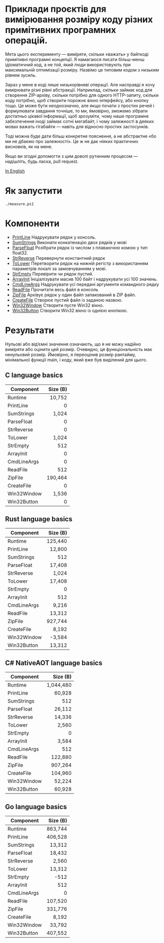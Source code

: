 Приклади проєктів для вимірювання розміру коду різних примітивних програмних операцій.
==========================

Мета цього експерименту — виміряти, скільки «важать» у байткоді примітивні програмні концепції.
Я намагаюся писати більш-менш ідіоматичний код, а не той, який люди використовують при максимальній оптимізації розміру.
Назвімо це типовим кодом з низьким рівнем зусиль.

Зараз у мене в коді лише низькорівневі операції. Але насправді я хочу вимірювати різні рівні абстракції.
Наприклад, скільки займає код для створення ZIP-архіву, скільки потрібно для одного HTTP-запиту,
скільки коду потрібно, щоб створити порожнє вікно інтерфейсу, або кнопку тощо. Це може бути неоднозначно,
але якщо почати з простих речей і формулювати завдання точніше, то ми, ймовірно, зможемо зібрати достатньо цікавої інформації,
щоб зрозуміти, чому наше програмне забезпечення іноді займає сотні мегабайт,
і чому залежності в деяких мовах важать гігабайти — навіть для відносно простих застосунків.

Тоді можна буде дати більш конкретне пояснення, а не абстрактне «бо ми не дбаємо про залежності».
Це ж не дає ніяких практичних висновків, як на мене.

Якщо ви згодні допомогти з цим доволі рутинним процесом — надішліть, будь ласка, pull request.

[In English](./README.md)

# Як запустити
```
./measure.ps1
```

# Компоненти

- [PrintLine](./printline) Надрукувати рядок у консоль.
- [SumStrings](./sum_strings) Виконати конкатенацію двох рядків у мові
- [ParseFloat](./parse_float) Розібрати рядок із числом з плаваючою комою у тип float32.
- [StrReverse](./strreverse) Перевернути константний рядок
- [ToLower](./tolower) Перетворити рядок на нижній регістр з використанням параметрів локалі за замовчуванням у мові.
- [StrEmpty](./strempty) Перевірити чи рядок пустий.
- [ArrayInit](./arrayinit) Ініціалізувати масив 100 байт і надрукувати усі 100 значень.
- [CmdLineArgs](./cmdlineargs) Надрукувати усі передані аргументи командного рядку
- [ReadFile](./readfile) Прочитати весь файл в консоль
- [ZipFile](./archivefile) Архівує рядок у один файл запакований в ZIP файл.
- [CreateFile](./createfile) Створює пустий файл із заданою назвою.
- [Win32Window](./win32_window) Створити пусте Win32 вікно.
- [Win32Button](./win32_button) Створити Win32 вікно із однією кнопкою.

# Результати

Нульові або від’ємні значення означають, що я не можу надійно виміряти або оцінити цей розмір.
Очевидно, ця функціональність має ненульовий розмір.
Ймовірно, я переоцінив розмір рантайму, мінімальної функції main, і коду, який вже був виділений для цього.


## C language basics
| Component    | Size (B) |
| ------------ | -----: |
| Runtime    | 10,752 |
| PrintLine  | 0 |
| SumStrings | 1,024 |
| ParseFloat | 0 |
| StrReverse | 0 |
| ToLower    | 1,024 |
| StrEmpty   | 512 |
| ArrayInit  | 0 |
| CmdLineArgs| 0 |
| ReadFile   | 512 |
| ZipFile    | 190,464 |
| CreateFile | 0 |
| Win32Window| 1,536 |
| Win32Button| 0 |

## Rust language basics
| Component    | Size (B) |
| ------------ | -----: |
| Runtime    | 125,440 |
| PrintLine  | 12,800 |
| SumStrings | 512 |
| ParseFloat | 17,408 |
| StrReverse | 1,024 |
| ToLower    | 17,408 |
| StrEmpty   | 0 |
| ArrayInit  | 512 |
| CmdLineArgs| 9,216 |
| ReadFile   | 13,312 |
| ZipFile    | 927,744 |
| CreateFile | 8,192 |
| Win32Window| -3,584 |
| Win32Button| 13,312 |

## C# NativeAOT language basics
| Component    | Size (B) |
| ------------ | -----: |
| Runtime    | 1,044,480 |
| PrintLine  | 60,928 |
| SumStrings | 512 |
| ParseFloat | 26,112 |
| StrReverse | 14,336 |
| ToLower    | 2,560 |
| StrEmpty   | 0 |
| ArrayInit  | 3,584 |
| CmdLineArgs| 512 |
| ReadFile   | 122,880 |
| ZipFile    | 907,264 |
| CreateFile | 104,960 |
| Win32Window| 52,224 |
| Win32Button| 60,928 |

## Go language basics
| Component    | Size (B) |
| ------------ | -----: |
| Runtime    | 863,744 |
| PrintLine  | 406,528 |
| SumStrings | 13,312 |
| ParseFloat | 18,432 |
| StrReverse | 2,560 |
| ToLower    | 13,312 |
| StrEmpty   | -512 |
| ArrayInit  | 512 |
| CmdLineArgs| 0 |
| ReadFile   | 107,520 |
| ZipFile    | 331,776 |
| CreateFile | 8,192 |
| Win32Window| 33,792 |
| Win32Button| 407,552 |